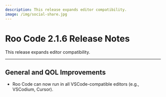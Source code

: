 ```yaml
---
description: This release expands editor compatibility.
image: /img/social-share.jpg
---
```


# Roo Code 2.1.6 Release Notes

This release expands editor compatibility.

---

## General and QOL Improvements

*   Roo Code can now run in all VSCode-compatible editors (e.g., VSCodium, Cursor).
